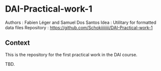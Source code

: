 # DAI-Practical-work-1

Authors : Fabien Léger and Samuel Dos Santos
Idea : Utilitary for formatted data files
Repository : https://github.com/Schokiiiiiiii/DAI-Practical-work-1

## Context

This is the repository for the first practical work in the DAI course.

TBD.